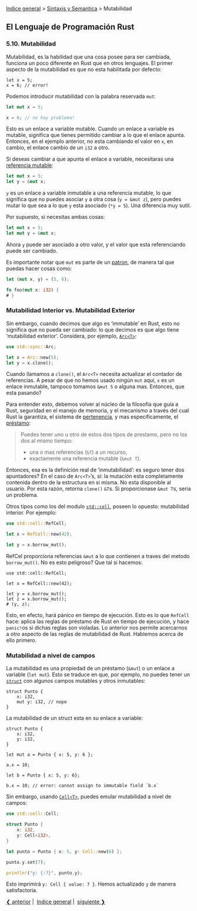 [Indice general](_index.md) >
[Sintaxis y Semantica](ch05-00-syntax-and-semantics.md) > Mutabilidad

## El Lenguaje de Programación Rust

### 5.10. Mutabilidad

Mutabilidad, es la habilidad que una cosa posee para ser cambiada, funciona un
poco diferente en Rust que en otros lenguajes. El primer aspecto de la
mutabilidad es que no esta habilitada por defecto:

```rust,ignore
let x = 5;
x = 6; // error!
```

Podemos introducir mutabilidad con la palabra reservada `mut`:

```rust
let mut x = 5;

x = 6; // no hay problema!
```

Esto es un enlace a variable mutable. Cuando un enlace a variable es mutable,
significa que tienes permitido cambiar a lo que el enlace apunta. Entonces, en
el ejemplo anterior, no esta cambiando el valor en `x`, en cambio, el enlace
cambio de un `i32` a otro.

[vb]: variable-bindings.html

Si deseas cambiar a que apunta el enlace a variable, necesitaras una
[referencia mutable][mr]:

```rust
let mut x = 5;
let y = &mut x;
```

[mr]: references-and-borrowing.html

`y` es un enlace a variable inmutable a una referencia mutable, lo que significa
que no puedes asociar `y` a otra cosa (`y = &mut z`), pero puedes mutar lo que
sea a lo que `y` esta asociado (`*y = 5`). Una diferencia muy sutil.

Por supuesto, si necesitas ambas cosas:

```rust
let mut x = 5;
let mut y = &mut x;
```

Ahora `y` puede ser asociado a otro valor, y el valor que esta referenciando
puede ser cambiado.

Es importante notar que `mut` es parte de un [patron][pattern], de manera tal
que puedas hacer cosas como:


```rust
let (mut x, y) = (5, 6);

fn foo(mut x: i32) {
# }
```

[pattern]: patterns.html

### Mutabilidad Interior vs. Mutabilidad Exterior

Sin embargo, cuando decimos que algo es ‘immutable’ en Rust, esto no significa
que no pueda ser cambiado: lo que decimos es que algo tiene ‘mutabilidad
exterior’. Considera, por ejemplo, [`Arc<T>`][arc]:

```rust
use std::sync::Arc;

let x = Arc::new(5);
let y = x.clone();
```

[arc]: ../std/sync/struct.Arc.html

Cuando llamamos a `clone()`, el `Arc<T>` necesita actualizar el contador de
referencias. A pesar de que no hemos usado ningún `mut` aquí, `x` es un enlace
inmutable, tampoco tomamos `&mut 5` o alguna mas. Entonces, que esta pasando?

Para entender esto, debemos volver al núcleo de la filosofía que guía a Rust,
seguridad en el manejo de memoria, y el mecanismo a través del cual Rust la
garantiza, el sistema de [pertenencia][ownership], y mas específicamente, el
[préstamo][borrowing]:

> Puedes tener uno u otro de estos dos tipos de prestamo, pero no los dos al
mismo tiempo:
>
> * una o mas referencias (`&T`) a un recurso,
> * exactamente una referencia mutable (`&mut T`).

[ownership]: ownership.html
[borrowing]: references-and-borrowing.html#borrowing

Entonces, esa es la definición real de ‘inmutabilidad’: es seguro tener dos
apuntadores? En el caso de `Arc<T>`’s, si: la mutación esta completamente
contenida dentro de la estructura en si misma. No esta disponible al usuario.
Por esta razón, retorna `clone()` `&T`s. Si proporcionase `&mut T`s, seria un
problema.

Otros tipos como los del modulo [`std::cell`][stdcell], poseen lo opuesto:
mutabilidad interior. Por ejemplo:

```rust
use std::cell::RefCell;

let x = RefCell::new(42);

let y = x.borrow_mut();
```

[stdcell]: ../std/cell/index.html

RefCel proporciona referencias `&mut` a lo que contienen a traves del metodo
`borrow_mut()`. No es esto peligroso? Que tal si hacemos:

```rust,ignore
use std::cell::RefCell;

let x = RefCell::new(42);

let y = x.borrow_mut();
let z = x.borrow_mut();
# (y, z);
```

Esto, en efecto, hará pánico en tiempo de ejecución. Esto es lo que `RefCell`
hace: aplica las reglas de préstamo de Rust en tiempo de ejecución, y hace
`panic!`os si dichas reglas son violadas. Lo anterior nos permite acercarnos a
otro aspecto de las reglas de mutabilidad de Rust. Hablemos acerca de ello
primero.

### Mutabilidad a nivel de campos

La mutabilidad es una propiedad de un préstamo (`&mut`) o un enlace a variable
(`let mut`). Esto se traduce en que, por ejemplo, no puedes tener un
[`struct`][struct] con algunos campos mutables y otros inmutables:

```rust,ignore
struct Punto {
    x: i32,
    mut y: i32, // nope
}
```

La mutabilidad de un struct esta en su enlace a variable:

```rust,ignore
struct Punto {
    x: i32,
    y: i32,
}

let mut a = Punto { x: 5, y: 6 };

a.x = 10;

let b = Punto { x: 5, y: 6};

b.x = 10; // error: cannot assign to immutable field `b.x`
```

[struct]: structs.html

Sin embargo, usando [`Cell<T>`][cell], puedes emular mutabilidad a nivel de
campos:

```rust
use std::cell::Cell;

struct Punto {
    x: i32,
    y: Cell<i32>,
}

let punto = Punto { x: 5, y: Cell::new(6) };

punto.y.set(7);

println!("y: {:?}", punto.y);
```

[cell]: ../std/cell/struct.Cell.html

Esto imprimirá `y: Cell { value: 7 }`. Hemos actualizado `y` de manera
satisfactoria.

[❮ anterior](ch05-09-lifetimes.md)&nbsp;|&nbsp;
[Indice general](_index.md)&nbsp;|&nbsp;
[siguiente ❯](ch05-11-structs.md)
